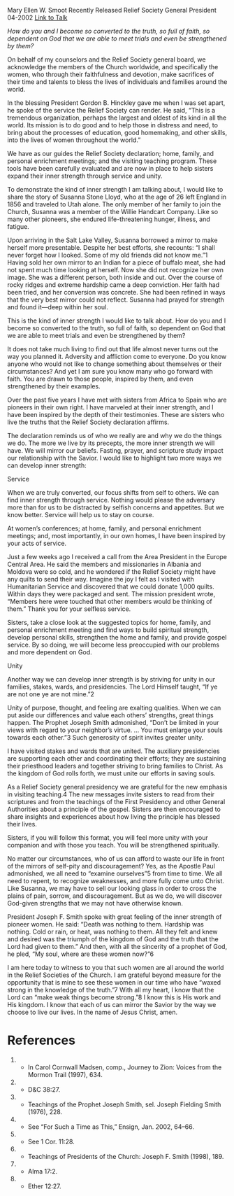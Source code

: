 Mary Ellen W. Smoot
Recently Released Relief Society General President
04-2002
[Link to Talk](https://www.churchofjesuschrist.org/study/general-conference/2002/04/developing-inner-strength?lang=eng)

_How do you and I become so converted to the truth, so full of faith, so dependent on God that we are able to meet trials and even be strengthened by them?_

On behalf of my counselors and the Relief Society general board, we acknowledge the members of the Church worldwide, and specifically the women, who through their faithfulness and devotion, make sacrifices of their time and talents to bless the lives of individuals and families around the world.

In the blessing President Gordon B. Hinckley gave me when I was set apart, he spoke of the service the Relief Society can render. He said, “This is a tremendous organization, perhaps the largest and oldest of its kind in all the world. Its mission is to do good and to help those in distress and need, to bring about the processes of education, good homemaking, and other skills, into the lives of women throughout the world.”

We have as our guides the Relief Society declaration; home, family, and personal enrichment meetings; and the visiting teaching program. These tools have been carefully evaluated and are now in place to help sisters expand their inner strength through service and unity.

To demonstrate the kind of inner strength I am talking about, I would like to share the story of Susanna Stone Lloyd, who at the age of 26 left England in 1856 and traveled to Utah alone. The only member of her family to join the Church, Susanna was a member of the Willie Handcart Company. Like so many other pioneers, she endured life-threatening hunger, illness, and fatigue.

Upon arriving in the Salt Lake Valley, Susanna borrowed a mirror to make herself more presentable. Despite her best efforts, she recounts: “I shall never forget how I looked. Some of my old friends did not know me.”1 Having sold her own mirror to an Indian for a piece of buffalo meat, she had not spent much time looking at herself. Now she did not recognize her own image. She was a different person, both inside and out. Over the course of rocky ridges and extreme hardship came a deep conviction. Her faith had been tried, and her conversion was concrete. She had been refined in ways that the very best mirror could not reflect. Susanna had prayed for strength and found it—deep within her soul.

This is the kind of inner strength I would like to talk about. How do you and I become so converted to the truth, so full of faith, so dependent on God that we are able to meet trials and even be strengthened by them?

It does not take much living to find out that life almost never turns out the way you planned it. Adversity and affliction come to everyone. Do you know anyone who would not like to change something about themselves or their circumstances? And yet I am sure you know many who go forward with faith. You are drawn to those people, inspired by them, and even strengthened by their examples.

Over the past five years I have met with sisters from Africa to Spain who are pioneers in their own right. I have marveled at their inner strength, and I have been inspired by the depth of their testimonies. These are sisters who live the truths that the Relief Society declaration affirms.

The declaration reminds us of who we really are and why we do the things we do. The more we live by its precepts, the more inner strength we will have. We will mirror our beliefs. Fasting, prayer, and scripture study impact our relationship with the Savior. I would like to highlight two more ways we can develop inner strength:





Service



When we are truly converted, our focus shifts from self to others. We can find inner strength through service. Nothing would please the adversary more than for us to be distracted by selfish concerns and appetites. But we know better. Service will help us to stay on course.

At women’s conferences; at home, family, and personal enrichment meetings; and, most importantly, in our own homes, I have been inspired by your acts of service.



Just a few weeks ago I received a call from the Area President in the Europe Central Area. He said the members and missionaries in Albania and Moldova were so cold, and he wondered if the Relief Society might have any quilts to send their way. Imagine the joy I felt as I visited with Humanitarian Service and discovered that we could donate 1,000 quilts. Within days they were packaged and sent. The mission president wrote, “Members here were touched that other members would be thinking of them.” Thank you for your selfless service.

Sisters, take a close look at the suggested topics for home, family, and personal enrichment meeting and find ways to build spiritual strength, develop personal skills, strengthen the home and family, and provide gospel service. By so doing, we will become less preoccupied with our problems and more dependent on God.







Unity



Another way we can develop inner strength is by striving for unity in our families, stakes, wards, and presidencies. The Lord Himself taught, “If ye are not one ye are not mine.”2

Unity of purpose, thought, and feeling are exalting qualities. When we can put aside our differences and value each others’ strengths, great things happen. The Prophet Joseph Smith admonished, “Don’t be limited in your views with regard to your neighbor’s virtue. … You must enlarge your souls towards each other.”3 Such generosity of spirit invites greater unity.

I have visited stakes and wards that are united. The auxiliary presidencies are supporting each other and coordinating their efforts; they are sustaining their priesthood leaders and together striving to bring families to Christ. As the kingdom of God rolls forth, we must unite our efforts in saving souls.

As a Relief Society general presidency we are grateful for the new emphasis in visiting teaching.4 The new messages invite sisters to read from their scriptures and from the teachings of the First Presidency and other General Authorities about a principle of the gospel. Sisters are then encouraged to share insights and experiences about how living the principle has blessed their lives.

Sisters, if you will follow this format, you will feel more unity with your companion and with those you teach. You will be strengthened spiritually.

No matter our circumstances, who of us can afford to waste our life in front of the mirrors of self-pity and discouragement? Yes, as the Apostle Paul admonished, we all need to “examine ourselves”5 from time to time. We all need to repent, to recognize weaknesses, and more fully come unto Christ. Like Susanna, we may have to sell our looking glass in order to cross the plains of pain, sorrow, and discouragement. But as we do, we will discover God-given strengths that we may not have otherwise known.

President Joseph F. Smith spoke with great feeling of the inner strength of pioneer women. He said: “Death was nothing to them. Hardship was nothing. Cold or rain, or heat, was nothing to them. All they felt and knew and desired was the triumph of the kingdom of God and the truth that the Lord had given to them.” And then, with all the sincerity of a prophet of God, he pled, “My soul, where are these women now?”6

I am here today to witness to you that such women are all around the world in the Relief Societies of the Church. I am grateful beyond measure for the opportunity that is mine to see these women in our time who have “waxed strong in the knowledge of the truth.”7 With all my heart, I know that the Lord can “make weak things become strong.”8 I know this is His work and His kingdom. I know that each of us can mirror the Savior by the way we choose to live our lives. In the name of Jesus Christ, amen.

# References
1. - In Carol Cornwall Madsen, comp., Journey to Zion: Voices from the Mormon Trail (1997), 634.
2. - D&C 38:27.
3. - Teachings of the Prophet Joseph Smith, sel. Joseph Fielding Smith (1976), 228.
4. - See “For Such a Time as This,” Ensign, Jan. 2002, 64–66.
5. - See 1 Cor. 11:28.
6. - Teachings of Presidents of the Church: Joseph F. Smith (1998), 189.
7. - Alma 17:2.
8. - Ether 12:27.